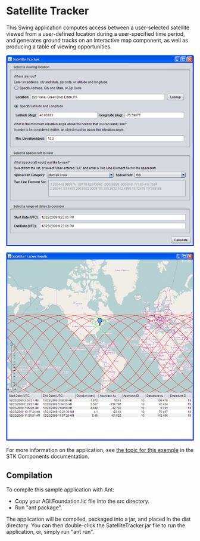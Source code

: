# Satellite Tracker

This Swing application computes access between a user-selected satellite viewed from a user-defined location during a user-specified time period, and generates ground tracks on an interactive map component, as well as producing a table of viewing opportunities.

![Satellite Tracker](Images/ExampleSatelliteTrackerJava1.png)

![Satellite Tracker](Images/ExampleSatelliteTrackerJava2.png)

For more information on the application, see [the topic for this example](http://help.agi.com/AGIComponentsJava/html/ExampleSatelliteTrackerJava.htm) in the STK Components documentation.

## Compilation

To compile this sample application with Ant:
  * Copy your AGI.Foundation.lic file into the src directory.
  * Run "ant package".  

The application will be compiled, packaged into a jar, and placed in the dist 
directory.  You can then double-click the SatelliteTracker.jar file to run the 
application, or, simply run "ant run".
